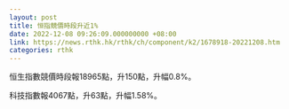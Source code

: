 ```yaml
---
layout: post
title: 恒指競價時段升近1%
date: 2022-12-08 09:26:09.000000000 +08:00
link: https://news.rthk.hk/rthk/ch/component/k2/1678918-20221208.htm
categories: rthk
---
```


恒生指數競價時段報18965點，升150點，升幅0.8%。

科技指數報4067點，升63點，升幅1.58%。
